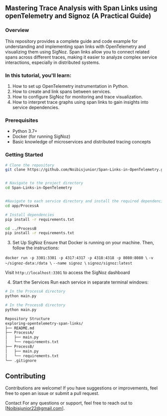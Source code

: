 ## Mastering Trace Analysis with Span Links using openTelemetry and Signoz (A Practical Guide)

### Overview

This repository provides a complete guide and code example for understanding and implementing span links with OpenTelemetry and visualizing them using SigNoz. 
Span links allow you to connect related spans across different traces, making it easier to analyze complex service interactions, especially in distributed systems. 

### In this tutorial, you'll learn:

1. How to set up OpenTelemetry instrumentation in Python.
2. How to create and link spans between services.
3. How to configure SigNoz for monitoring and trace visualization.
4. How to interpret trace graphs using span links to gain insights into service dependencies.

### Prerequisites
- Python 3.7+
- Docker (for running SigNoz)
- Basic knowledge of microservices and distributed tracing concepts
      
### Getting Started

```bash
# Clone the repository
git clone https://github.com/Noibisjunior/Span-Links-in-OpenTelemetry.git 


# Navigate to the project directory
cd Span-Links-in-OpenTelemetry


#Navigate to each service directory and install the required dependencies:
cd app/ProcessA

# Install dependencies
pip install -r requirements.txt

cd ../ProcessB
pip install -r requirements.txt
```

3. Set Up SigNoz
Ensure that Docker is running on your machine. Then, follow the instructions:

`docker run -p 3301:3301 -p 4317:4317 -p 4318:4318 -p 8080:8080 \`
    `-v ~/signoz-data:/data \`
    `--name signoz \`
    `signoz/signoz:latest`

Visit `http://localhost:3301` to access the SigNoz dashboard

4. Start the Services
Run each service in separate terminal windows:

```bash
# In the ProcessA directory
python main.py

# In the ProcessB directory
python main.py
```

```bash
Repository Structure
exploring-opentelemetry-span-links/
├── README.md
├── ProcessA/
│   ├── main.py
│   └── requirements.txt
├── ProcessB/
│   ├── main.py
│   └── requirements.txt
└── .gitignore
```
## Contributing

Contributions are welcome! If you have suggestions or improvements, 
feel free to open an issue or submit a pull request.

Contact
For any questions or support, feel free to reach out to [Noibisjunior22@gmail.com].

